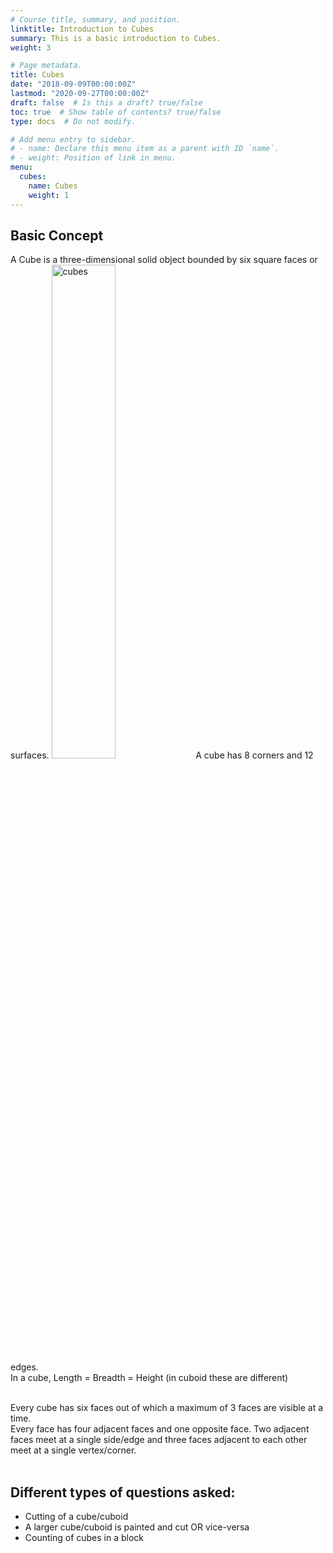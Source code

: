 ```yaml
---
# Course title, summary, and position.
linktitle: Introduction to Cubes
summary: This is a basic introduction to Cubes.
weight: 3

# Page metadata.
title: Cubes
date: "2018-09-09T00:00:00Z"
lastmod: "2020-09-27T00:00:00Z"
draft: false  # Is this a draft? true/false
toc: true  # Show table of contents? true/false
type: docs  # Do not modify.

# Add menu entry to sidebar.
# - name: Declare this menu item as a parent with ID `name`.
# - weight: Position of link in menu.
menu:
  cubes:
    name: Cubes
    weight: 1
---
```


## Basic Concept

A Cube is a three-dimensional solid object bounded by six square faces or surfaces. 
<img src="../../../media/cubes/cube.png" alt="cubes" style="width:45%;height:45%;">
A cube has 8 corners and 12 edges. <br>
In a cube, Length = Breadth = Height (in cuboid these are different)<br><br>

Every cube has six faces out of which a maximum of 3 faces are visible at a time.<br>
Every face has four adjacent faces and one opposite face. Two adjacent faces meet at a single side/edge and three faces adjacent to each other meet at a single vertex/corner.<br><br>

## Different types of questions asked:

* Cutting of a cube/cuboid
* A larger cube/cuboid is painted and cut OR vice-versa
* Counting of cubes in a block



 

